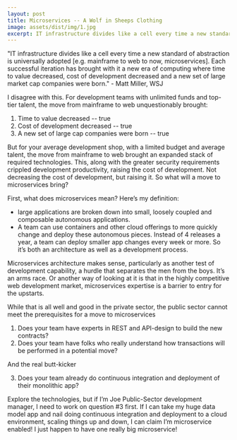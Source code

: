 ```yaml
---
layout: post
title: Microservices -- A Wolf in Sheeps Clothing
image: assets/dist/img/1.jpg
excerpt: IT infrastructure divides like a cell every time a new standard of abstraction is universally adopted [e.g. mainframe to web to now, microservices].
---
```

"IT infrastructure divides like a cell every time a new standard of abstraction is universally adopted [e.g. mainframe to web to now, microservices]. Each successful iteration has brought with it a new era of computing where time to value decreased, cost of development decreased and a new set of large market cap companies were born." - Matt Miller, WSJ

I disagree with this. For development teams with unlimited funds and top-tier talent, the move from mainframe to web unquestionably brought:

1. Time to value decreased -- true
2. Cost of development decreased -- true
3. A new set of large cap companies were born -- true

But for your average development shop, with a limited budget and average talent, the move from mainframe to web brought an expanded stack of required technologies. This, along with the greater security requirements crippled development productivity, raising the cost of development. Not decreasing the cost of development, but raising it. So what will a move to microservices bring?

First, what does microservices mean? Here’s my definition:

- large applications are broken down into small, loosely coupled and composable autonomous applications.
- A team can use containers and other cloud offerings to more quickly change and deploy these autonomous pieces. Instead of 4 releases a year, a team can deploy smaller app changes every week or more.
So it’s both an architecture as well as a development process.

Microservices architecture makes sense, particularly as another test of development capability, a hurdle that separates the men from the boys. It’s an arms race. Or another way of looking at it is that in the highly competitive web development market, microservices expertise is a barrier to entry for the upstarts.

While that is all well and good in the private sector, the public sector cannot meet the prerequisites for a move to microservices

1. Does your team have experts in REST and API-design to build the new contracts?
2. Does your team have folks who really understand how transactions will be performed in a potential move?

And the real butt-kicker

3. Does your team already do continuous integration and deployment of their monolithic app?

Explore the technologies, but if I’m Joe Public-Sector development manager, I need to work on question #3 first. If I can take my huge data model app and nail doing continuous integration and deployment to a cloud environment, scaling things up and down, I can claim I’m microservice enabled! I just happen to have one really big microservice!